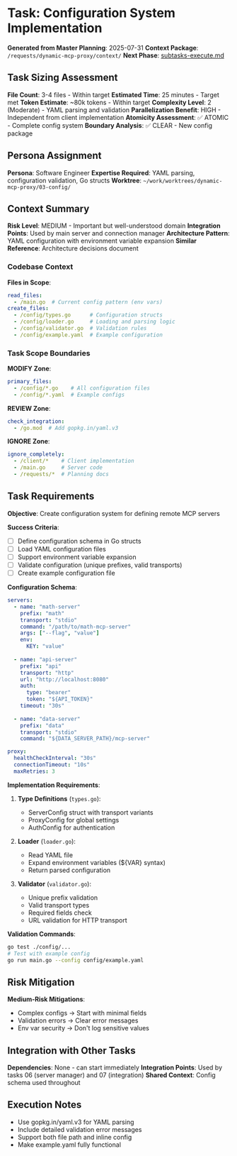 # Task: Configuration System Implementation
**Generated from Master Planning**: 2025-07-31
**Context Package**: `/requests/dynamic-mcp-proxy/context/`
**Next Phase**: [subtasks-execute.md](subtasks-execute.md)

## Task Sizing Assessment
**File Count**: 3-4 files - Within target
**Estimated Time**: 25 minutes - Target met
**Token Estimate**: ~80k tokens - Within target
**Complexity Level**: 2 (Moderate) - YAML parsing and validation
**Parallelization Benefit**: HIGH - Independent from client implementation
**Atomicity Assessment**: ✅ ATOMIC - Complete config system
**Boundary Analysis**: ✅ CLEAR - New config package

## Persona Assignment
**Persona**: Software Engineer
**Expertise Required**: YAML parsing, configuration validation, Go structs
**Worktree**: `~/work/worktrees/dynamic-mcp-proxy/03-config/`

## Context Summary
**Risk Level**: MEDIUM - Important but well-understood domain
**Integration Points**: Used by main server and connection manager
**Architecture Pattern**: YAML configuration with environment variable expansion
**Similar Reference**: Architecture decisions document

### Codebase Context
**Files in Scope**:
```yaml
read_files: 
  - /main.go  # Current config pattern (env vars)
create_files:
  - /config/types.go      # Configuration structs
  - /config/loader.go     # Loading and parsing logic
  - /config/validator.go  # Validation rules
  - /config/example.yaml  # Example configuration
```

### Task Scope Boundaries
**MODIFY Zone**:
```yaml
primary_files:
  - /config/*.go    # All configuration files
  - /config/*.yaml  # Example configs
```

**REVIEW Zone**:
```yaml
check_integration:
  - /go.mod  # Add gopkg.in/yaml.v3
```

**IGNORE Zone**:
```yaml
ignore_completely:
  - /client/*    # Client implementation
  - /main.go     # Server code
  - /requests/*  # Planning docs
```

## Task Requirements
**Objective**: Create configuration system for defining remote MCP servers

**Success Criteria**:
- [ ] Define configuration schema in Go structs
- [ ] Load YAML configuration files
- [ ] Support environment variable expansion
- [ ] Validate configuration (unique prefixes, valid transports)
- [ ] Create example configuration file

**Configuration Schema**:
```yaml
servers:
  - name: "math-server"
    prefix: "math"
    transport: "stdio"
    command: "/path/to/math-mcp-server"
    args: ["--flag", "value"]
    env:
      KEY: "value"
  
  - name: "api-server"
    prefix: "api"
    transport: "http"
    url: "http://localhost:8080"
    auth:
      type: "bearer"
      token: "${API_TOKEN}"
    timeout: "30s"
  
  - name: "data-server"
    prefix: "data"
    transport: "stdio"
    command: "${DATA_SERVER_PATH}/mcp-server"

proxy:
  healthCheckInterval: "30s"
  connectionTimeout: "10s"
  maxRetries: 3
```

**Implementation Requirements**:

1. **Type Definitions** (`types.go`):
   - ServerConfig struct with transport variants
   - ProxyConfig for global settings
   - AuthConfig for authentication

2. **Loader** (`loader.go`):
   - Read YAML file
   - Expand environment variables (${VAR} syntax)
   - Return parsed configuration

3. **Validator** (`validator.go`):
   - Unique prefix validation
   - Valid transport types
   - Required fields check
   - URL validation for HTTP transport

**Validation Commands**:
```bash
go test ./config/...
# Test with example config
go run main.go --config config/example.yaml
```

## Risk Mitigation
**Medium-Risk Mitigations**:
- Complex configs → Start with minimal fields
- Validation errors → Clear error messages
- Env var security → Don't log sensitive values

## Integration with Other Tasks
**Dependencies**: None - can start immediately
**Integration Points**: Used by tasks 06 (server manager) and 07 (integration)
**Shared Context**: Config schema used throughout

## Execution Notes
- Use gopkg.in/yaml.v3 for YAML parsing
- Include detailed validation error messages
- Support both file path and inline config
- Make example.yaml fully functional